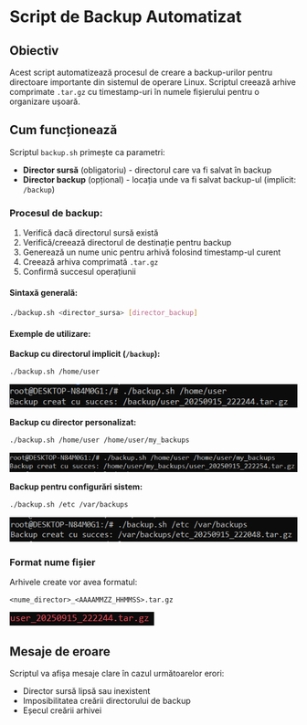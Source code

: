 # Script de Backup Automatizat

## Obiectiv

Acest script automatizează procesul de creare a backup-urilor pentru directoare importante din sistemul de operare Linux. Scriptul creează arhive comprimate `.tar.gz` cu timestamp-uri în numele fișierului pentru o organizare ușoară.

## Cum funcționează

Scriptul `backup.sh` primește ca parametri:
- **Director sursă** (obligatoriu) - directorul care va fi salvat în backup
- **Director backup** (opțional) - locația unde va fi salvat backup-ul (implicit: `/backup`)

### Procesul de backup:
1. Verifică dacă directorul sursă există
2. Verifică/creează directorul de destinație pentru backup
3. Generează un nume unic pentru arhivă folosind timestamp-ul curent
4. Creează arhiva comprimată `.tar.gz`
5. Confirmă succesul operațiunii


#### Sintaxă generală:
```bash
./backup.sh <director_sursa> [director_backup]
```

#### Exemple de utilizare:

**Backup cu directorul implicit (`/backup`):**
```bash
./backup.sh /home/user
```
![Screenshot](images/Screenshot1.png)

**Backup cu director personalizat:**
```bash
./backup.sh /home/user /home/user/my_backups
```
![Screenshot](images/Screenshot2.png)

**Backup pentru configurări sistem:**
```bash
./backup.sh /etc /var/backups
```

![Screenshot](images/Screenshot3.png)

### Format nume fișier
Arhivele create vor avea formatul:
```
<nume_director>_<AAAAMMZZ_HHMMSS>.tar.gz
```
![Screenshot](images/Screenshot4.png)

## Mesaje de eroare

Scriptul va afișa mesaje clare în cazul următoarelor erori:
- Director sursă lipsă sau inexistent
- Imposibilitatea creării directorului de backup
- Eșecul creării arhivei

